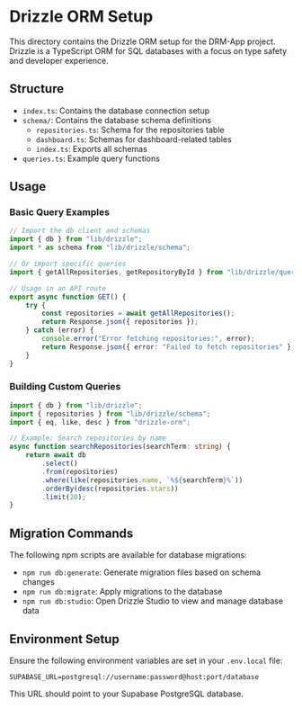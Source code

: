 # Drizzle ORM Setup

This directory contains the Drizzle ORM setup for the DRM-App project. Drizzle is a TypeScript ORM for SQL databases with a focus on type safety and developer experience.

## Structure

-   `index.ts`: Contains the database connection setup
-   `schema/`: Contains the database schema definitions
    -   `repositories.ts`: Schema for the repositories table
    -   `dashboard.ts`: Schemas for dashboard-related tables
    -   `index.ts`: Exports all schemas
-   `queries.ts`: Example query functions

## Usage

### Basic Query Examples

```typescript
// Import the db client and schemas
import { db } from "lib/drizzle";
import * as schema from "lib/drizzle/schema";

// Or import specific queries
import { getAllRepositories, getRepositoryById } from "lib/drizzle/queries";

// Usage in an API route
export async function GET() {
	try {
		const repositories = await getAllRepositories();
		return Response.json({ repositories });
	} catch (error) {
		console.error("Error fetching repositories:", error);
		return Response.json({ error: "Failed to fetch repositories" }, { status: 500 });
	}
}
```

### Building Custom Queries

```typescript
import { db } from "lib/drizzle";
import { repositories } from "lib/drizzle/schema";
import { eq, like, desc } from "drizzle-orm";

// Example: Search repositories by name
async function searchRepositories(searchTerm: string) {
	return await db
		.select()
		.from(repositories)
		.where(like(repositories.name, `%${searchTerm}%`))
		.orderBy(desc(repositories.stars))
		.limit(20);
}
```

## Migration Commands

The following npm scripts are available for database migrations:

-   `npm run db:generate`: Generate migration files based on schema changes
-   `npm run db:migrate`: Apply migrations to the database
-   `npm run db:studio`: Open Drizzle Studio to view and manage database data

## Environment Setup

Ensure the following environment variables are set in your `.env.local` file:

```
SUPABASE_URL=postgresql://username:password@host:port/database
```

This URL should point to your Supabase PostgreSQL database.
